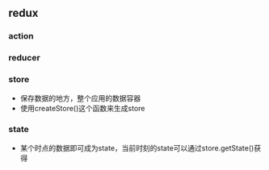 ## redux
### action
### reducer
### store
- 保存数据的地方，整个应用的数据容器
- 使用createStore()这个函数来生成store

### state
- 某个时点的数据即可成为state，当前时刻的state可以通过store.getState()获得


